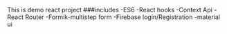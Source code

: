 This is demo react project
###includes
-ES6
-React hooks
-Context Api
-React Router
-Formik-multistep form
-Firebase login/Registration
-material ui
